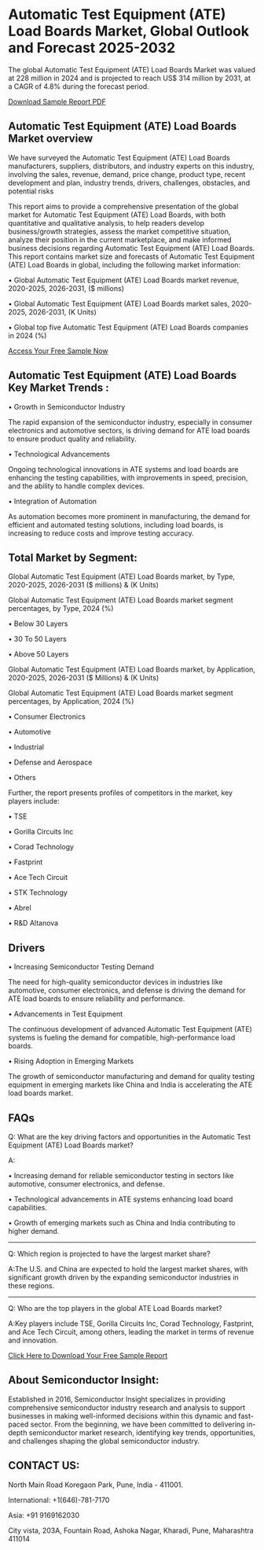 <h1>Automatic Test Equipment (ATE) Load Boards Market, Global Outlook and Forecast 2025-2032</h1>

The global Automatic Test Equipment (ATE) Load Boards Market was valued at 228 million in 2024 and is projected to reach US$ 314 million by 2031, at a CAGR of 4.8% during the forecast period.

[Download Sample Report PDF
](https://semiconductorinsight.com/download-sample-report/?product_id=92919)

<h2>Automatic Test Equipment (ATE) Load Boards Market overview </h2>

We have surveyed the Automatic Test Equipment (ATE) Load Boards manufacturers, suppliers, distributors, and industry experts on this industry, involving the sales, revenue, demand, price change, product type, recent development and plan, industry trends, drivers, challenges, obstacles, and potential risks

This report aims to provide a comprehensive presentation of the global market for Automatic Test Equipment (ATE) Load Boards, with both quantitative and qualitative analysis, to help readers develop business/growth strategies, assess the market competitive situation, analyze their position in the current marketplace, and make informed business decisions regarding Automatic Test Equipment (ATE) Load Boards. This report contains market size and forecasts of Automatic Test Equipment (ATE) Load Boards in global, including the following market information:

•	Global Automatic Test Equipment (ATE) Load Boards market revenue, 2020-2025, 2026-2031, ($ millions)

•	Global Automatic Test Equipment (ATE) Load Boards market sales, 2020-2025, 2026-2031, (K Units)

•	Global top five Automatic Test Equipment (ATE) Load Boards companies in 2024 (%)

[Access Your Free Sample Now](https://semiconductorinsight.com/report/automatic-test-equipment-ate-load-boards-market/)

<h2>Automatic Test Equipment (ATE) Load Boards Key Market Trends  :</h2>

•	Growth in Semiconductor Industry

The rapid expansion of the semiconductor industry, especially in consumer electronics and automotive sectors, is driving demand for ATE load boards to ensure product quality and reliability.

•	Technological Advancements

Ongoing technological innovations in ATE systems and load boards are enhancing the testing capabilities, with improvements in speed, precision, and the ability to handle complex devices.

•	Integration of Automation

As automation becomes more prominent in manufacturing, the demand for efficient and automated testing solutions, including load boards, is increasing to reduce costs and improve testing accuracy.

<h2>Total Market by Segment:</h2>

Global Automatic Test Equipment (ATE) Load Boards market, by Type, 2020-2025, 2026-2031 ($ millions) & (K Units)

Global Automatic Test Equipment (ATE) Load Boards market segment percentages, by Type, 2024 (%)

•	Below 30 Layers

•	30 To 50 Layers

•	Above 50 Layers

Global Automatic Test Equipment (ATE) Load Boards market, by Application, 2020-2025, 2026-2031 ($ Millions) & (K Units)

Global Automatic Test Equipment (ATE) Load Boards market segment percentages, by Application, 2024 (%)

•	Consumer Electronics

•	Automotive

•	Industrial

•	Defense and Aerospace

•	Others

Further, the report presents profiles of competitors in the market, key players include:

•	TSE

•	Gorilla Circuits Inc

•	Corad Technology

•	Fastprint

•	Ace Tech Circuit

•	STK Technology

•	Abrel

•	R&D Altanova

<h2>Drivers</h2>

•	Increasing Semiconductor Testing Demand

The need for high-quality semiconductor devices in industries like automotive, consumer electronics, and defense is driving the demand for ATE load boards to ensure reliability and performance.

•	Advancements in Test Equipment

The continuous development of advanced Automatic Test Equipment (ATE) systems is fueling the demand for compatible, high-performance load boards.

•	Rising Adoption in Emerging Markets

The growth of semiconductor manufacturing and demand for quality testing equipment in emerging markets like China and India is accelerating the ATE load boards market.

<h2>FAQs</h2>

Q: What are the key driving factors and opportunities in the Automatic Test Equipment (ATE) Load Boards market?

A:

•	Increasing demand for reliable semiconductor testing in sectors like automotive, consumer electronics, and defense.

•	Technological advancements in ATE systems enhancing load board capabilities.

•	Growth of emerging markets such as China and India contributing to higher demand.

________________________________________

Q: Which region is projected to have the largest market share?

A:The U.S. and China are expected to hold the largest market shares, with significant growth driven by the expanding semiconductor industries in these regions.

________________________________________
Q: Who are the top players in the global ATE Load Boards market?

A:Key players include TSE, Gorilla Circuits Inc, Corad Technology, Fastprint, and Ace Tech Circuit, among others, leading the market in terms of revenue and innovation.

[Click Here to Download Your Free Sample Report](https://semiconductorinsight.com/download-sample-report/?product_id=92919)

<h2>About Semiconductor Insight:</h2>

Established in 2016, Semiconductor Insight specializes in providing comprehensive semiconductor industry research and analysis to support businesses in making well-informed decisions within this dynamic and fast-paced sector. From the beginning, we have been committed to delivering in-depth semiconductor market research, identifying key trends, opportunities, and challenges shaping the global semiconductor industry.

<h2>CONTACT US:</h2>

North Main Road Koregaon Park, Pune, India - 411001.

International: +1(646)-781-7170

Asia: +91 9169162030

City vista, 203A, Fountain Road, Ashoka Nagar, Kharadi, Pune, Maharashtra 411014
